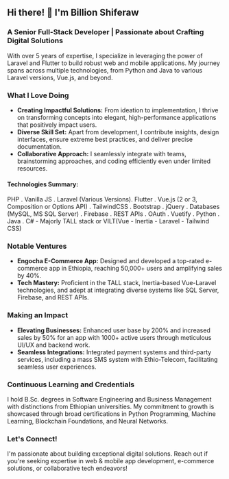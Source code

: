 ## Hi there! 👋 I'm Billion Shiferaw 

### A Senior Full-Stack Developer | Passionate about Crafting Digital Solutions

With over 5 years of expertise, I specialize in leveraging the power of Laravel and Flutter to build robust web and mobile applications. My journey spans across multiple technologies, from Python and Java to various Laravel versions, Vue.js, and beyond.

### What I Love Doing

- **Creating Impactful Solutions:** From ideation to implementation, I thrive on transforming concepts into elegant, high-performance applications that positively impact users.
- **Diverse Skill Set:** Apart from development, I contribute insights, design interfaces, ensure extreme best practices, and deliver precise documentation.
- **Collaborative Approach:** I seamlessly integrate with teams, brainstorming approaches, and coding efficiently even under limited resources.

#### Technologies Summary:
PHP . Vanilla JS . Laravel (Various Versions). Flutter . Vue.js (2 or 3, Composition or Options API) . TailwindCSS . Bootstrap . jQuery . Databases (MySQL, MS SQL Server) . Firebase . REST APIs . OAuth . Vuetify . Python . Java . C# - Majorly TALL stack or VILT(Vue - Inertia -  Laravel - Tailwind CSS)

### Notable Ventures

- **Engocha E-Commerce App:** Designed and developed a top-rated e-commerce app in Ethiopia, reaching 50,000+ users and amplifying sales by 40%.
- **Tech Mastery:** Proficient in the TALL stack, Inertia-based Vue-Laravel technologies, and adept at integrating diverse systems like SQL Server, Firebase, and REST APIs.

### Making an Impact

- **Elevating Businesses:** Enhanced user base by 200% and increased sales by 50% for an app with 1000+ active users through meticulous UI/UX and backend work.
- **Seamless Integrations:** Integrated payment systems and third-party services, including a mass SMS system with Ethio-Telecom, facilitating seamless user experiences.

### Continuous Learning and Credentials

I hold B.Sc. degrees in Software Engineering and Business Management with distinctions from Ethiopian universities. My commitment to growth is showcased through broad certifications in Python Programming, Machine Learning, Blockchain Foundations, and Neural Networks.

### Let's Connect!

I'm passionate about building exceptional digital solutions. Reach out if you're seeking expertise in web & mobile app development, e-commerce solutions, or collaborative tech endeavors!

<!--- - 📫 How to reach me: [linktree](https://linktr.ee/billionshiferaw) --->

<!---
billishe/billishe is a ✨ special ✨ repository because its `README.md` (this file) appears on your GitHub profile.
You can click the Preview link to take a look at your changes.
--->
